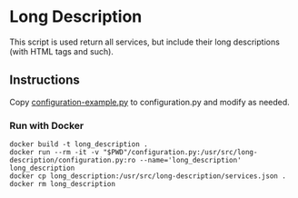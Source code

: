 # Long Description

This script is used return all services, but include their long descriptions (with HTML tags and such).

## Instructions

Copy [configuration-example.py](configuration-example.py) to configuration.py and modify as needed.

### Run with Docker
```
docker build -t long_description .
docker run --rm -it -v "$PWD"/configuration.py:/usr/src/long-description/configuration.py:ro --name='long_description' long_description
docker cp long_description:/usr/src/long-description/services.json .
docker rm long_description
```
